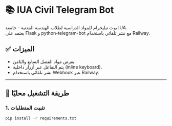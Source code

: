 # 📚 IUA Civil Telegram Bot

بوت تيليجرام للمواد الدراسية لطلاب الهندسة المدنية - جامعة IUA.  
يعتمد على Flask و python-telegram-bot مع نشر تلقائي باستخدام Railway.

## ✅ الميزات

- يعرض مواد الفصل السابع والثامن.
- يتم التفاعل عبر أزرار داخلية (inline keyboard).
- نشر تلقائي باستخدام Webhook عبر Railway.

---

## 🚀 طريقة التشغيل محليًا

### 1. تثبيت المتطلبات
```bash
pip install -r requirements.txt
